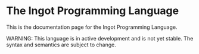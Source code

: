 # The Ingot Programming Language

This is the documentation page for the Ingot Programming Language.

WARNING: This language is in active development and is not yet stable. The syntax and semantics are subject to change.
